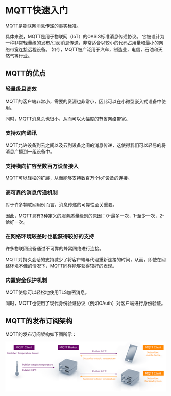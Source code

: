 # MQTT快速入门

MQTT是物联网消息传递的事实标准。

具体来说，MQTT是用于物联网（IoT）的OASIS标准消息传递协议。
它被设计为一种非常轻量级的发布/订阅消息传送，非常适合以较小的代码占用量和最小的网络带宽连接远程设备。
如今，MQTT被广泛用于汽车，制造业，电信，石油和天然气等行业。

## MQTT的优点

### 轻量级且高效

MQTT的客户端非常小，需要的资源也非常小，因此可以在小微型嵌入式设备中使用。

同时，MQTT消息头也很小，从而可以大幅度的节省网络带宽。

### 支持双向通讯

MQTT允许设备到云之间以及云到设备之间的消息传递，这使得我们可以轻易的将消息广播到一组设备中。

### 支持横向扩容至数百万设备接入

MQTT可以轻松的扩展，从而能够支持数百万个IoT设备的连接。

### 高可靠的消息传递机制

对于许多物联网用例而言，消息传递的可靠性至关重要。

因此，MQTT具有3种定义的服务质量级别的原因：0-最多一次，1-至少一次，2-恰好一次。

### 在网络环境较差时也能获得较好的支持

许多物联网设备通过不可靠的蜂窝网络进行连接。

MQTT对持久会话的支持减少了将客户端与代理重新连接的时间，从而，即使在网络环境不佳的情况下，MQTT同样能够获得较好的表现。

### 内置安全保护机制

MQTT使您可以轻松地使用TLS加密消息。

同时，MQTT也使用了现代身份验证协议（例如OAuth）对客户端进行身份验证。

## MQTT的发布订阅架构

MQTT的发布订阅架构如下图所示：

![mqtt-publish-subscribe](./pictures/mqtt-publish-subscribe.png)
